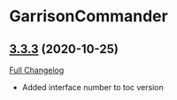 # GarrisonCommander

## [3.3.3](https://github.com/alarofrunetotem/GarrisonCommander/tree/3.3.3) (2020-10-25)
[Full Changelog](https://github.com/alarofrunetotem/GarrisonCommander/compare/3.3.2...3.3.3) 

- Added interface number to toc version  